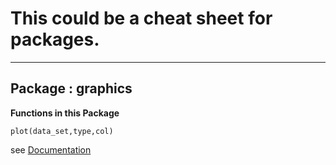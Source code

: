 # This could be a cheat sheet for packages.

----
## Package : graphics
**Functions in this Package**

    plot(data_set,type,col)

see [Documentation](http://stat.ethz.ch/R-manual/R-patched/library/graphics/html/plot.html)